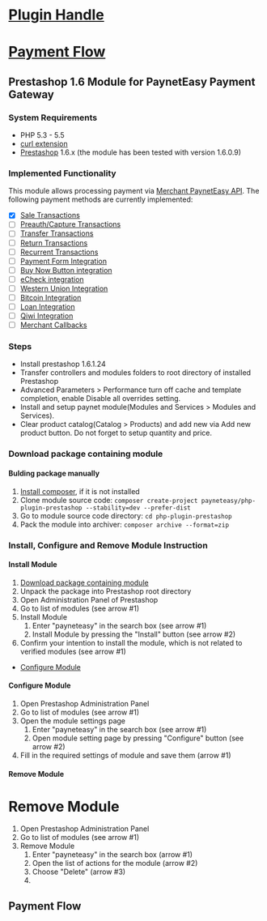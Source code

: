 # [Plugin Handle](https://github.com/annihilatoratm/prestashop-doc/tree/main?tab=readme-ov-file#prestashop-16-module-for-payneteasy-payment-gateway)
# [Payment Flow](https://github.com/annihilatoratm/joomla-doc/blob/main/doc-eng.md#payment-flow-1)

## Prestashop 1.6 Module for PaynetEasy Payment Gateway

### System Requirements

* PHP 5.3 - 5.5
* [curl extension](http://php.net/manual/en/book.curl.php)
* [Prestashop](http://www.prestashop.com/en/download) 1.6.x (the module has been tested with version 1.6.0.9)

### Implemented Functionality

This module allows processing payment via [Merchant PaynetEasy API](http://wiki.payneteasy.com/index.php/PnE:Merchant_API). The following payment methods are currently implemented:
- [x] [Sale Transactions](http://wiki.payneteasy.com/index.php/PnE:Sale_Transactions)
- [ ] [Preauth/Capture Transactions](http://wiki.payneteasy.com/index.php/PnE:Preauth/Capture_Transactions)
- [ ] [Transfer Transactions](http://wiki.payneteasy.com/index.php/PnE:Transfer_Transactions)
- [ ] [Return Transactions](http://wiki.payneteasy.com/index.php/PnE:Return_Transactions)
- [ ] [Recurrent Transactions](http://wiki.payneteasy.com/index.php/PnE:Recurrent_Transactions)
- [ ] [Payment Form Integration](http://wiki.payneteasy.com/index.php/PnE:Payment_Form_integration)
- [ ] [Buy Now Button integration](http://wiki.payneteasy.com/index.php/PnE:Buy_Now_Button_integration)
- [ ] [eCheck integration](http://wiki.payneteasy.com/index.php/PnE:eCheck_integration)
- [ ] [Western Union Integration](http://wiki.payneteasy.com/index.php/PnE:Western_Union_Integration)
- [ ] [Bitcoin Integration](http://wiki.payneteasy.com/index.php/PnE:Bitcoin_integration)
- [ ] [Loan Integration](http://wiki.payneteasy.com/index.php/PnE:Loan_integration)
- [ ] [Qiwi Integration](http://wiki.payneteasy.com/index.php/PnE:Qiwi_integration)
- [ ] [Merchant Callbacks](http://wiki.payneteasy.com/index.php/PnE:Merchant_Callbacks)

### Steps

* Install prestashop 1.6.1.24
* Transfer controllers and modules folders to root directory of installed Prestashop
* Advanced Parameters > Performance turn off cache and template completion, enable Disable all overrides setting.
* Install and setup paynet module(Modules and Services > Modules and Services).
* Clear product catalog(Catalog > Products) and add new via Add new product button. Do not forget to setup quantity and price.

### <a name="get_package"></a> Download package containing module

#### Bulding package manually
1. [Install composer](http://getcomposer.org/doc/00-intro.md), if it is not installed
2. Clone module source code: `composer create-project payneteasy/php-plugin-prestashop --stability=dev --prefer-dist`
3. Go to module source code directory: `cd php-plugin-prestashop`
4. Pack the module into archiver: `composer archive --format=zip`

### Install, Configure and Remove Module Instruction

#### Install Module


1. [Download package containing module](00-introduction.md#get_package)
2. Unpack the package into Prestashop root directory
3. Open Administration Panel of Prestashop
4. Go to list of modules (see arrow #1)
5. Install Module
    1. Enter "payneteasy" in the search box (see arrow #1)
    2. Install Module by pressing the "Install" button  (see arrow #2)
6. Confirm your intention to install the module, which is not related to verified modules (see arrow #1)


* [Configure Module](02-configuration.md)

#### Configure Module

1. Open Prestashop Administration Panel
2. Go to list of modules (see arrow #1)
3. Open the module settings page
    1. Enter "payneteasy" in the search box (see arrow #1)
    2. Open module setting page by pressing "Configure" button (see arrow #2)
4. Fill in the required settings of module and save them (arrow #1)

#### Remove Module

# Remove Module

1. Open Prestashop Administration Panel
2. Go to list of modules (see arrow #1)
3. Remove Module
    1. Enter "payneteasy" in the search box (arrow #1)
    2. Open the list of actions for the module (arrow #2)
    3. Choose "Delete" (arrow #3)
    4. 
## Payment Flow
